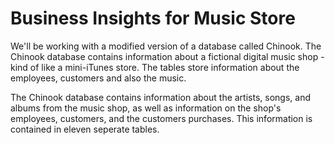 # Business Insights for Music Store

We'll be working with a modified version of a database called Chinook. 
The Chinook database contains information about a fictional digital music shop - kind of like a mini-iTunes store. 
The tables store information about the employees, customers and also the music.

The Chinook database contains information about the artists, songs, and albums from the music shop, 
as well as information on the shop's employees, customers, and the customers purchases. This information is contained in eleven seperate tables.

<svg xmlns="https://s3.amazonaws.com/dq-content/189/chinook-schema.svg">

